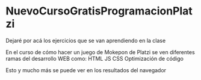 # NuevoCursoGratisProgramacionPlatzi
Dejaré por acá los ejercicios que se van aprendiendo en la clase

En el curso de cómo hacer un juego de Mokepon de Platzi se ven diferentes ramas del desarrollo WEB como:
HTML
JS
CSS
Optimización de código

Esto y mucho más se puede ver en los resultados del navegador
